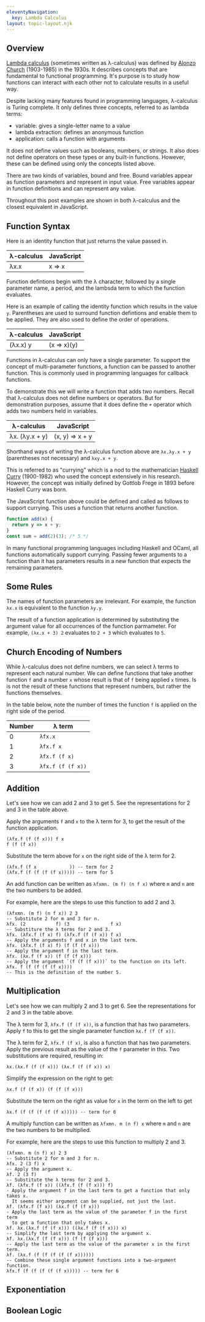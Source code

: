 ```yaml
---
eleventyNavigation:
  key: Lambda Calculus
layout: topic-layout.njk
---
```


## Overview

<a href="https://en.wikipedia.org/wiki/Lambda_calculus"
target="_blank">Lambda calculus</a> (sometimes written as λ-calculus) was
defined by <a href="https://en.wikipedia.org/wiki/Alonzo_Church"
target="_blank">Alonzo Church</a> (1903-1985) in the 1930s.
It describes concepts that are fundamental to functional programming.
It's purpose is to study how functions can interact with each other
not to calculate results in a useful way.

Despite lacking many features found in programming languages,
λ-calculus is Turing complete.
It only defines three concepts, referred to as lambda terms:

- variable: gives a single-letter name to a value
- lambda extraction: defines an anonymous function
- application: calls a function with arguments

It does not define values such as booleans, numbers, or strings.
It also does not define operators on these types or any built-in functions.
However, these can be defined using only the concepts listed above.

There are two kinds of variables, bound and free.
Bound variables appear as function parameters and represent in input value.
Free variables appear in function definitions and can represent any value.

Throughout this post examples are shown in both
λ-calculus and the closest equivalent in JavaScript.

## Function Syntax

Here is an identity function that just returns the value passed in.

| λ-calculus | JavaScript |
| ---------- | ---------- |
| λx.x       | x => x     |

Function defintions begin with the λ character,
followed by a single parameter name, a period, and
the lambsda term to which the function evaluates.

Here is an example of calling the identity function
which results in the value `y`.
Parentheses are used to surround function defintions
and enable them to be applied.
They are also used to define the order of operations.

| λ-calculus | JavaScript  |
| ---------- | ----------- |
| (λx.x) y   | (x => x)(y) |

Functions in λ-calculus can only have a single parameter.
To support the concept of multi-parameter functions,
a function can be passed to another function.
This is commonly used in programming languages for callback functions.

To demonstrate this we will write a function that adds two numbers.
Recall that λ-calculus does not define numbers or operators.
But for demonstration purposes, assume that it does define the `+` operator
which adds two numbers held in variables.

| λ-calculus     | JavaScript      |
| -------------- | --------------- |
| λx. (λy.x + y) | (x, y) => x + y |

Shorthand ways of writing the λ-calculus function above are
`λx.λy.x + y` (parentheses not necessary) and `λxy.x + y`.

This is referred to as "currying" which is a nod to the mathematician
<a href="https://en.wikipedia.org/wiki/Haskell_Curry"
target="_blank">Haskell Curry</a> (1900-1982)
who used the concept extensively in his research.
However, the concept was initially defined by Gottlob Frege in 1893
before Haskell Curry was born.

The JavaScript function above could be defined and called
as follows to support currying.
This uses a function that returns another function.

```js
function add(x) {
  return y => x + y;
}
const sum = add(2)(3); /* 5 */
```

In many functional programming languages including Haskell and OCaml,
all functions automatically support currying.
Passing fewer arguments to a function than it has parameters
results in a new function that expects the remaining parameters.

## Some Rules

The names of function parameters are irrelevant.
For example, the function `λx.x` is equivalent to the function `λy.y`.

The result of a function application is determined by substituting
the argument value for all occurrences of the function parmameter.
For example, `(λx.x + 3) 2` evaluates to `2 + 3` which evaluates to `5`.

## Church Encoding of Numbers

While λ-calculus does not define numbers,
we can select λ terms to represent each natural number.
We can define functions that take another function `f` and a number `x`
whose result is that of `f` being applied `x` times.
Is is not the result of these functions that represent numbers,
but rather the functions themselves.

In the table below, note the number of times the function `f` is applied
on the right side of the period.

| Number | λ term            |
| ------ | ----------------- |
| 0      | `λfx.x`           |
| 1      | `λfx.f x`         |
| 2      | `λfx.f (f x)`     |
| 3      | `λfx.f (f (f x))` |

## Addition

Let's see how we can add 2 and 3 to get 5.
See the representations for 2 and 3 in the table above.

Apply the arguments `f` and `x` to the λ term for 3,
to get the result of the function application.

```text
(λfx.f (f (f x))) f x
f (f (f x))
```

Substitute the term above for `x` on the right side of the λ term for 2.

```text
(λfx.f (f x            )) -- term for 2
(λfx.f (f (f (f (f x))))) -- term for 5
```

An add function can be written as `λfxmn. (m f) (n f x)`
where `m` and `n` are the two numbers to be added.

For example, here are the steps to use this function to add 2 and 3.

```text
(λfxmn. (m f) (n f x)) 2 3
-- Substitute 2 for m and 3 for n.
λfx. (2           f) (3               f x)
-- Substiture the λ terms for 2 and 3.
λfx. (λfx.f (f x) f) (λfx.f (f (f x)) f x)
-- Apply the arguments f and x in the last term.
λfx. (λfx.f (f x) f) (f (f (f x)))
-- Apply the argument f in the last term.
λfx. (λx.f (f x)) (f (f (f x)))
-- Apply the argument `(f (f (f x)))` to the function on its left.
λfx. f (f (f (f (f x))))
-- This is the definition of the number 5.
```

## Multiplication

Let's see how we can multiply 2 and 3 to get 6.
See the representations for 2 and 3 in the table above.

The λ term for 3, `λfx.f (f (f x))`, is a function that has two parameters.
Apply `f` to this to get the single parameter function
`λx.f (f (f x))`.

The λ term for 2, `λfx.f (f x)`, is also a function that has two parameters.
Apply the previous result as the value of the `f` parameter in this.
Two substitutions are required, resulting in:

```text
λx.(λx.f (f (f x))) (λx.f (f (f x)) x)
```

Simplify the expression on the right to get:

```text
λx.f (f (f x)) (f (f (f x)))
```

Substitute the term on the right as value for `x` in the term on the left to get

```text
λx.f (f (f (f (f (f x))))) -- term for 6
```

A multiply function can be written as `λfxmn. m (n f) x`
where `m` and `n` are the two numbers to be multiplied.

For example, here are the steps to use this function to multiply 2 and 3.

```text
(λfxmn. m (n f) x) 2 3
-- Substitute 2 for m and 3 for n.
λfx. 2 (3 f) x
-- Apply the argument x.
λf. 2 (3 f)
-- Substitute the λ terms for 2 and 3.
λf. (λfx.f (f x)) ((λfx.f (f (f x))) f)
- Apply the argument f in the last term to get a function that only takes x.
  It seems either argument can be supplied, not just the last.
λf. (λfx.f (f x)) (λx.f (f (f x)))
- Apply the last term as the value of the parameter f in the first term
  to get a function that only takes x.
λf. λx.(λx.f (f (f x))) ((λx.f (f (f x))) x)
-- Simplify the last term by applying the argument x.
λf. λx.(λx.f (f (f x))) (f (f (f x)))
-- Apply the last term as the value of the parameter x in the first term.
λf. (λx.f (f (f (f (f (f x))))))
-- Combine these single argument functions into a two-argument function.
λfx.f (f (f (f (f (f x))))) -- term for 6
```

## Exponentiation

## Boolean Logic
